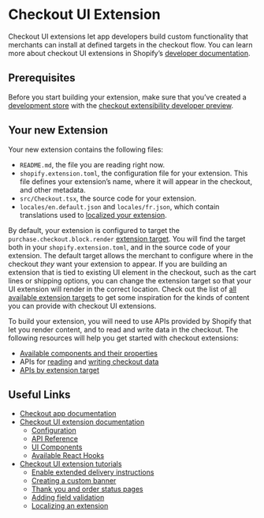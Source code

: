 # Checkout UI Extension

Checkout UI extensions let app developers build custom functionality that merchants can install at defined targets in
the checkout flow. You can learn more about checkout UI extensions in Shopify’s
[developer documentation](https://shopify.dev/api/checkout-extensions/checkout).

## Prerequisites

Before you start building your extension, make sure that you’ve created a
[development store](https://shopify.dev/docs/apps/tools/development-stores) with the
[checkout extensibility developer preview](https://shopify.dev/docs/api/release-notes/developer-previews#previewing-new-features).

## Your new Extension

Your new extension contains the following files:

-   `README.md`, the file you are reading right now.
-   `shopify.extension.toml`, the configuration file for your extension. This file defines your extension’s name, where
    it will appear in the checkout, and other metadata.
-   `src/Checkout.tsx`, the source code for your extension.
-   `locales/en.default.json` and `locales/fr.json`, which contain translations used to
    [localized your extension](https://shopify.dev/docs/apps/checkout/best-practices/localizing-ui-extensions).

By default, your extension is configured to target the `purchase.checkout.block.render`
[extension target](https://shopify.dev/docs/api/checkout-ui-extensions/extension-targets-overview). You will find the
target both in your `shopify.extension.toml`, and in the source code of your extension. The default target allows the
merchant to configure where in the checkout _they_ want your extension to appear. If you are building an extension that
is tied to existing UI element in the checkout, such as the cart lines or shipping options, you can change the extension
target so that your UI extension will render in the correct location. Check out the list of
[all available extension targets](https://shopify.dev/docs/api/checkout-ui-extensions/extension-targets-overview) to get
some inspiration for the kinds of content you can provide with checkout UI extensions.

To build your extension, you will need to use APIs provided by Shopify that let you render content, and to read and
write data in the checkout. The following resources will help you get started with checkout extensions:

-   [Available components and their properties](https://shopify.dev/docs/api/checkout-ui-extensions/unstable/components)
-   APIs for [reading](https://shopify.dev/docs/api/checkout-ui-extensions/unstable/apis/standardapi) and
    [writing checkout data](https://shopify.dev/docs/api/checkout-ui-extensions/unstable/apis/checkoutapi)
-   [APIs by extension target](https://shopify.dev/docs/api/checkout-ui-extensions/unstable/apis/extensiontargets)

## Useful Links

-   [Checkout app documentation](https://shopify.dev/apps/checkout)
-   [Checkout UI extension documentation](https://shopify.dev/api/checkout-extensions)
    -   [Configuration](https://shopify.dev/docs/api/checkout-ui-extensions/configuration)
    -   [API Reference](https://shopify.dev/docs/api/checkout-ui-extensions/apis)
    -   [UI Components](https://shopify.dev/docs/api/checkout-ui-extensions/components)
    -   [Available React Hooks](https://shopify.dev/docs/api/checkout-ui-extensions/react-hooks)
-   [Checkout UI extension tutorials](https://shopify.dev/docs/apps/checkout)
    -   [Enable extended delivery instructions](https://shopify.dev/apps/checkout/delivery-instructions)
    -   [Creating a custom banner](https://shopify.dev/apps/checkout/custom-banners)
    -   [Thank you and order status pages](https://shopify.dev/docs/apps/checkout/thank-you-order-status)
    -   [Adding field validation](https://shopify.dev/apps/checkout/validation)
    -   [Localizing an extension](https://shopify.dev/apps/checkout/localize-ui-extensions)
